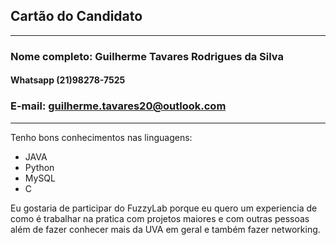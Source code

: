 ## Cartão do Candidato

---

### Nome completo: Guilherme Tavares Rodrigues da Silva

#### Whatsapp (21)98278-7525

### E-mail: guilherme.tavares20@outlook.com

---

Tenho bons conhecimentos nas linguagens:
- JAVA
- Python
- MySQL
- C

Eu gostaria de participar do FuzzyLab porque eu quero um experiencia de como é trabalhar na pratica com projetos maiores e com outras pessoas além de fazer conhecer mais da UVA em geral e também fazer networking.